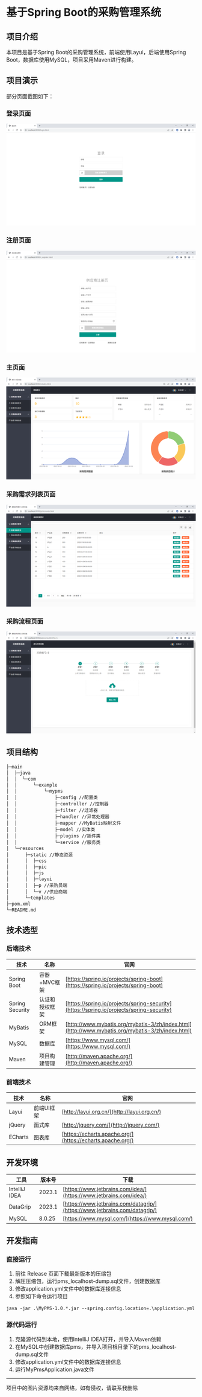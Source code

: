 # 基于Spring Boot的采购管理系统

## 项目介绍

本项目是基于Spring Boot的采购管理系统，前端使用Layui，后端使用Spring Boot，数据库使用MySQL，项目采用Maven进行构建。

## 项目演示

部分页面截图如下：

### 登录页面

![登录页面](./pic/登录页面.png)

### 注册页面

![注册页面](./pic/注册页面.png)

### 主页面

![主页面](./pic/主页面.png)

### 采购需求列表页面

![采购需求列表页面](./pic/采购需求列表页面.png)

### 采购流程页面

![采购流程页面](./pic/采购流程页面.png)

## 项目结构

```
├─main
│  ├─java
│  │  └─com
│  │      └─example
│  │          └─mypms
│  │              ├─config //配置类
│  │              ├─controller //控制器
│  │              ├─filter //过滤器
│  │              ├─handler //异常处理器
│  │              ├─mapper //MyBatis映射文件
│  │              ├─model //实体类
│  │              ├─plugins //插件类
│  │              └─service //服务类
│  └─resources
│      ├─static //静态资源
│      │  ├─css
│      │  ├─pic
│      │  ├─js
│      │  ├─layui
│      │  ├─p //采购员端
│      │  └─v //供应商端
│      └─templates
├─pom.xml
└─README.md
```

## 技术选型

### 后端技术

| 技术              | 名称       | 官网                                                                                               |
|-----------------|----------|--------------------------------------------------------------------------------------------------|
| Spring Boot     | 容器+MVC框架 | [https://spring.io/projects/spring-boot](https://spring.io/projects/spring-boot)                 |
| Spring Security | 认证和授权框架  | [https://spring.io/projects/spring-security](https://spring.io/projects/spring-security)         |
| MyBatis         | ORM框架    | [http://www.mybatis.org/mybatis-3/zh/index.html](http://www.mybatis.org/mybatis-3/zh/index.html) |
| MySQL           | 数据库      | [https://www.mysql.com/](https://www.mysql.com/)                                                 |
| Maven           | 项目构建管理   | [http://maven.apache.org/](http://maven.apache.org/)                                             |

### 前端技术

| 技术      | 名称     | 官网                                                         |
|---------|--------|------------------------------------------------------------|
| Layui   | 前端UI框架 | [http://layui.org.cn/](http://layui.org.cn/)               |
| jQuery  | 函式库    | [http://jquery.com/](http://jquery.com/)                   |
| ECharts | 图表库    | [https://echarts.apache.org/](https://echarts.apache.org/) |

## 开发环境

| 工具            | 版本号    | 下载                                                                         |
|---------------|--------|----------------------------------------------------------------------------|
| IntelliJ IDEA | 2023.1 | [https://www.jetbrains.com/idea/](https://www.jetbrains.com/idea/)         |
| DataGrip      | 2023.1 | [https://www.jetbrains.com/datagrip/](https://www.jetbrains.com/datagrip/) |
| MySQL         | 8.0.25 | [https://www.mysql.com/](https://www.mysql.com/)                           |

## 开发指南

### 直接运行

1. 前往 Release 页面下载最新版本的压缩包
2. 解压压缩包，运行pms_localhost-dump.sql文件，创建数据库
3. 修改application.yml文件中的数据库连接信息
4. 参照如下命令运行项目

```
java -jar .\MyPMS-1.0.*.jar --spring.config.location=.\application.yml
```

### 源代码运行

1. 克隆源代码到本地，使用IntelliJ IDEA打开，并导入Maven依赖
2. 在MySQL中创建数据库pms，并导入项目根目录下的pms_localhost-dump.sql文件
3. 修改application.yml文件中的数据库连接信息
4. 运行MyPmsApplication.java文件
---
项目中的图片资源均来自网络，如有侵权，请联系我删除
